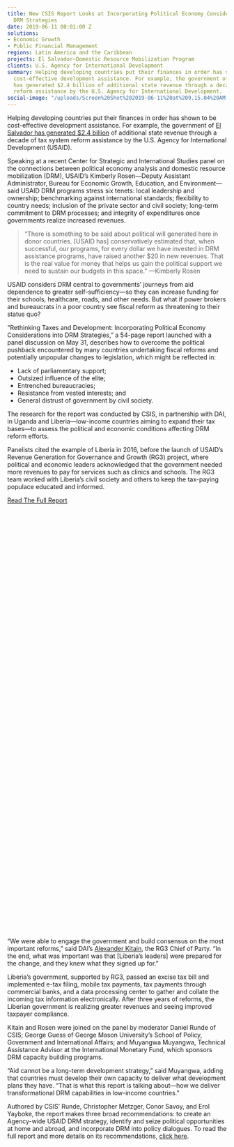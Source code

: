 ```yaml
---
title: New CSIS Report Looks at Incorporating Political Economy Considerations into
  DRM Strategies
date: 2019-06-11 00:01:00 Z
solutions:
- Economic Growth
- Public Financial Management
regions: Latin America and the Caribbean
projects: El Salvador—Domestic Resource Mobilization Program
clients: U.S. Agency for International Development
summary: Helping developing countries put their finances in order has shown to be
  cost-effective development assistance. For example, the government of El Salvador
  has generated $2.4 billion of additional state revenue through a decade of tax system
  reform assistance by the U.S. Agency for International Development.
social-image: "/uploads/Screen%20Shot%202019-06-11%20at%209.15.04%20AM.png"
---
```


Helping developing countries put their finances in order has shown to be cost-effective development assistance. For example, the government of [El Salvador has generated $2.4 billion](https://www.dai.com/our-work/projects/el-salvador-domestic-resource-mobilization-program) of additional state revenue through a decade of tax system reform assistance by the U.S. Agency for International Development (USAID).

Speaking at a recent Center for Strategic and International Studies panel on the connections between political economy analysis and domestic resource mobilization (DRM), USAID’s Kimberly Rosen—Deputy Assistant Administrator, Bureau for Economic Growth, Education, and Environment—said USAID DRM programs stress six tenets: local leadership and ownership; benchmarking against international standards; flexibility to country needs; inclusion of the private sector and civil society; long-term commitment to DRM processes; and integrity of expenditures once governments realize increased revenues.

> “There is something to be said about political will generated here in donor countries. [USAID has] conservatively estimated that, when successful, our programs, for every dollar we have invested in DRM assistance programs, have raised another $20 in new revenues. That is the real value for money that helps us gain the political support we need to sustain our budgets in this space.” —Kimberly Rosen

USAID considers DRM central to governments’ journeys from aid dependence to greater self-sufficiency—so they can increase funding for their schools, healthcare, roads, and other needs. But what if power brokers and bureaucrats in a poor country see fiscal reform as threatening to their status quo?

“Rethinking Taxes and Development: Incorporating Political Economy Considerations into DRM Strategies,” a 54-page report launched with a panel discussion on May 31, describes how to overcome the political pushback encountered by many countries undertaking fiscal reforms and potentially unpopular changes to legislation, which might be reflected in:

* Lack of parliamentary support;
* Outsized influence of the elite;
* Entrenched bureaucracies;
* Resistance from vested interests; and
* General distrust of government by civil society.

The research for the report was conducted by CSIS, in partnership with DAI, in Uganda and Liberia—low-income countries aiming to expand their tax bases—to assess the political and economic conditions affecting DRM reform efforts.

Panelists cited the example of Liberia in 2016, before the launch of USAID’s Revenue Generation for Governance and Growth (RG3) project, where political and economic leaders acknowledged that the government needed more revenues to pay for services such as clinics and schools. The RG3 team worked with Liberia’s civil society and others to keep the tax-paying populace educated and informed. 

<aside>
<a href="https://www.csis.org/analysis/rethinking-taxes-and-development-incorporating-political-economy-considerations-drm" target="blank" class="primary-block--button">Read The Full Report<svg class="redirect" viewBox="0 0 36 70" preserveAspectRatio="xMinYMax meet"><use xlink:href="#redirect"></use></svg></a>
</aside>

“We were able to engage the government and build consensus on the most important reforms,” said DAI’s [Alexander Kitain](https://www.dai.com/who-we-are/our-team/alexander-kitain), the RG3 Chief of Party. “In the end, what was important was that [Liberia’s leaders] were prepared for the change, and they knew what they signed up for.” 

Liberia’s government, supported by RG3, passed an excise tax bill and implemented e-tax filing, mobile tax payments, tax payments through commercial banks, and a data processing center to gather and collate the incoming tax information electronically. After three years of reforms, the Liberian government is realizing greater revenues and seeing improved taxpayer compliance.

Kitain and Rosen were joined on the panel by moderator Daniel Runde of CSIS; George Guess of George Mason University’s School of Policy, Government and International Affairs; and Muyangwa Muyangwa, Technical Assistance Advisor at the International Monetary Fund, which sponsors DRM capacity building programs.

“Aid cannot be a long-term development strategy,” said Muyangwa, adding that countries must develop their own capacity to deliver what development plans they have. “That is what this report is talking about—how we deliver transformational DRM capabilities in low-income countries.”

Authored by CSIS’ Runde, Christopher Metzger, Conor Savoy, and Erol Yayboke, the report makes three broad recommendations: to create an Agency-wide USAID DRM strategy, identify and seize political opportunities at home and abroad, and incorporate DRM into policy dialogues. To read the full report and more details on its recommendations, [click here](https://www.csis.org/analysis/rethinking-taxes-and-development-incorporating-political-economy-considerations-drmhttp://).



